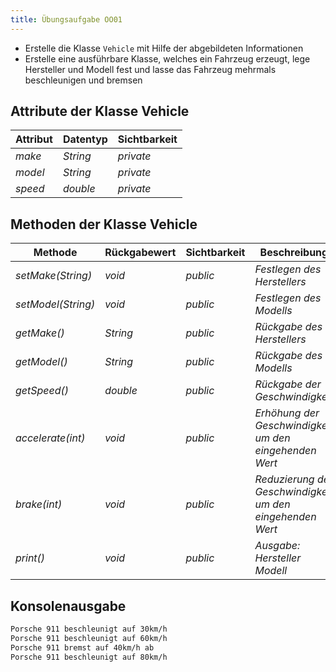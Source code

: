 ```yaml
---
title: Übungsaufgabe OO01
---
```


- Erstelle die Klasse `Vehicle` mit Hilfe der abgebildeten Informationen
- Erstelle eine ausführbare Klasse, welches ein Fahrzeug erzeugt, lege Hersteller und Modell fest und lasse das Fahrzeug mehrmals beschleunigen und bremsen

## Attribute der Klasse Vehicle

| Attribut | Datentyp | Sichtbarkeit |
| -------- | -------- | ------------ |
| _make_   | _String_ | _private_    |
| _model_  | _String_ | _private_    |
| _speed_  | _double_ | _private_    |

## Methoden der Klasse Vehicle

| Methode            | Rückgabewert | Sichtbarkeit | Beschreibung                                              |
| ------------------ | ------------ | ------------ | --------------------------------------------------------- |
| _setMake(String)_  | _void_       | _public_     | _Festlegen des Herstellers_                               |
| _setModel(String)_ | _void_       | _public_     | _Festlegen des Modells_                                   |
| _getMake()_        | _String_     | _public_     | _Rückgabe des Herstellers_                                |
| _getModel()_       | _String_     | _public_     | _Rückgabe des Modells_                                    |
| _getSpeed()_       | _double_     | _public_     | _Rückgabe der Geschwindigkeit_                            |
| _accelerate(int)_  | _void_       | _public_     | _Erhöhung der Geschwindigkeit um den eingehenden Wert_    |
| _brake(int)_       | _void_       | _public_     | _Reduzierung der Geschwindigkeit um den eingehenden Wert_ |
| _print()_          | _void_       | _public_     | _Ausgabe: Hersteller Modell_                              |

## Konsolenausgabe

```markdown
Porsche 911 beschleunigt auf 30km/h
Porsche 911 beschleunigt auf 60km/h
Porsche 911 bremst auf 40km/h ab
Porsche 911 beschleunigt auf 80km/h
```
